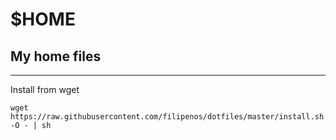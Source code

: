 $HOME
=====

My home files
-------------


----------


Install from wget

	wget https://raw.githubusercontent.com/filipenos/dotfiles/master/install.sh -O - | sh


